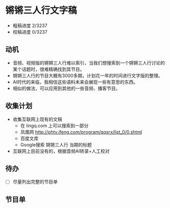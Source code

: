 # 锵锵三人行文字稿

- 粗稿进度 2/3237
- 校稿进度 0/3237
## 动机
- 音频、视频版的锵锵三人行难以索引，当我们想搜索到一个锵锵三人行讨论的某个话题时，很难精确找到其节目。
- 锵锵三人行的节目大概有3000多期，计划花一年的时间进行文字版的整理。
- AI时代的来临，我相信这些语料未来会展现一些有意思的东西。
- 相似的做法，可以应用到其他的一些音频、播客节目。

## 收集计划
- 收集互联网上现有的文稿
  - 在 lingq.com 上可以搜索到一部分
  - 凤凰网 http://phtv.ifeng.com/program/qqsrx/list_0/0.shtml  
  - 百度文库
  - Google搜索 锵锵三人行 当期的标题
- 互联网上目前没有的，根据音频AI转录+人工校对

## 待办
- [ ] 尽量列出完整的节目单

## 节目单

